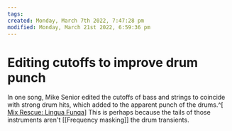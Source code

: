 ```yaml
---
tags: 
created: Monday, March 7th 2022, 7:47:28 pm
modified: Monday, March 21st 2022, 6:59:36 pm
---
```


# Editing cutoffs to improve drum punch
In one song, Mike Senior edited the cutoffs of bass and strings to coincide with strong drum hits, which added to the apparent punch of the drums.^[ [Mix Rescue: Lingua Funqa](https://www.soundonsound.com/techniques/mix-rescue-lingua-funqa)] This is perhaps because the tails of those instruments aren't [[Frequency masking]] the drum transients.